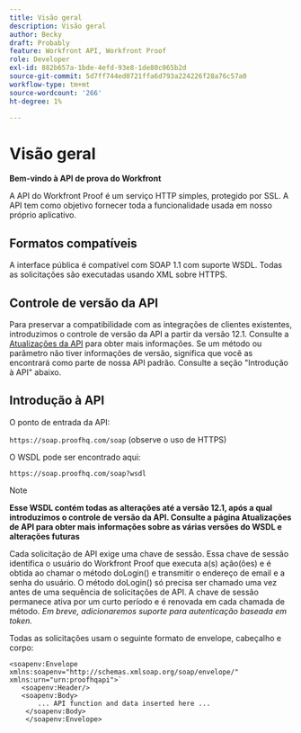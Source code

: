 ```yaml
---
title: Visão geral
description: Visão geral
author: Becky
draft: Probably
feature: Workfront API, Workfront Proof
role: Developer
exl-id: 882b657a-1bde-4efd-93e8-1de80c065b2d
source-git-commit: 5d7ff744ed0721ffa6d793a224226f28a76c57a0
workflow-type: tm+mt
source-wordcount: '266'
ht-degree: 1%

---
```


# Visão geral

**Bem-vindo à API de prova do Workfront**

A API do Workfront Proof é um serviço HTTP simples, protegido por SSL. A API tem como objetivo fornecer toda a funcionalidade usada em nosso próprio aplicativo.

## Formatos compatíveis

A interface pública é compatível com SOAP 1.1 com suporte WSDL. Todas as solicitações são executadas usando XML sobre HTTPS.

## Controle de versão da API

Para preservar a compatibilidade com as integrações de clientes existentes, introduzimos o controle de versão da API a partir da versão 12.1. Consulte a  [Atualizações da API](https://api.proofhq.com/new-updates.html) para obter mais informações. Se um método ou parâmetro não tiver informações de versão, significa que você as encontrará como parte de nossa API padrão. Consulte a seção &quot;Introdução à API&quot; abaixo.

## Introdução à API

O ponto de entrada da API:

`https://soap.proofhq.com/soap` (observe o uso de HTTPS)

O WSDL pode ser encontrado aqui:

`https://soap.proofhq.com/soap?wsdl`

>[!NOTE]
>
>**Esse WSDL contém todas as alterações até a versão 12.1, após a qual introduzimos o controle de versão da API. Consulte a página Atualizações de API para obter mais informações sobre as várias versões do WSDL e alterações futuras**

Cada solicitação de API exige uma chave de sessão. Essa chave de sessão identifica o usuário do Workfront Proof que executa a(s) ação(ões) e é obtida ao chamar o método doLogin() e transmitir o endereço de email e a senha do usuário. O método doLogin() só precisa ser chamado uma vez antes de uma sequência de solicitações de API. A chave de sessão permanece ativa por um curto período e é renovada em cada chamada de método. *Em breve, adicionaremos suporte para autenticação baseada em token.*

Todas as solicitações usam o seguinte formato de envelope, cabeçalho e corpo:

```
<soapenv:Envelope xmlns:soapenv="http://schemas.xmlsoap.org/soap/envelope/" xmlns:urn="urn:proofhqapi">`
   <soapenv:Header/>
   <soapenv:Body>
       ... API function and data inserted here ...
    </soapenv:Body>
    </soapenv:Envelope>
```


